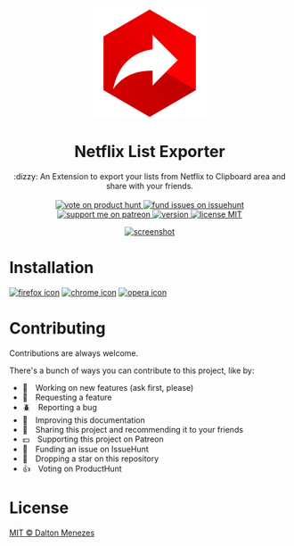<p align="center">
  <a href="#logo" id="logo">
    <img src="https://github.com/daltonmenezes/assets/blob/master/images/icons/netflix-list-exporter-logo.png?raw=true" alt="Netflix List Exporter logo" />
  </a>
</p>

<h1 align="center">Netflix List Exporter</h1>

<p align="center">
  :dizzy: An Extension to export your lists from Netflix to Clipboard area and share with your friends.
  <br><br>
  <a href="https://www.producthunt.com/posts/netflix-list-exporter">
    <img src="https://img.shields.io/badge/vote%20on%20-product hunt-informational?style=flat-square&color=c21313" alt="vote on product hunt"/>
    <a href="https://issuehunt.io/r/daltonmenezes/netflix-list-exporter">
    <img src="https://img.shields.io/badge/fund%20issues%20on-issuehunt-informational?style=flat-square&color=c21313" alt="fund issues on issuehunt" />
  </a>  
  <a href="https://www.patreon.com/daltonmenezes">
    <img src="https://img.shields.io/badge/support%20on-patreon-informational?style=flat-square&color=c21313" alt="support me on patreon" />
  </a>

  <a href="https://github.com/daltonmenezes/netflix-list-exporter/releases/latest">
    <img src="https://img.shields.io/badge/version%20-v2.2.2-informational?style=flat-square&color=c21313" alt="version" />
  </a>  
  <a href="https://github.com/daltonmenezes/netflix-list-exporter/blob/master/LICENSE">
    <img src="https://img.shields.io/badge/license%20-MIT-informational?style=flat-square&color=c21313" alt="license MIT" />
  </a>
</p>

<p align="center">
  <a href="#screenshot" id="screenshot">
    <img src="https://i.imgur.com/TyGuuoY.png" alt="screenshot">
  </a>
</p>
  
# Installation
<a href="https://addons.mozilla.org/pt-BR/firefox/addon/netflix-list-exporter/"><img src="https://i.imgur.com/imhunnJ.png" alt="firefox icon" width="50"/></a>
<a href="https://chrome.google.com/webstore/detail/netflix-list-exporter/mkhmjimpmgfjejbemjbimepeifijlagc"><img src="https://i.imgur.com/lMue0Hb.png" alt="chrome icon"  width="50"/></a>
<a href="https://addons.opera.com/pt-br/extensions/details/netflix-list-exporter"><img src="https://i.imgur.com/t9OCThZ.png" alt="opera icon" width="50"/></a>


# Contributing
Contributions are always welcome.

There's a bunch of ways you can contribute to this project, like by:
- :electric_plug: Working on new features (ask first, please)
- :wave: Requesting a feature
- :beetle: Reporting a bug
- :page_facing_up: Improving this documentation
- :rotating_light: Sharing this project and recommending it to your friends
- :dollar: Supporting this project on Patreon
- :bug: Funding an issue on IssueHunt
- :star2: Dropping a star on this repository
- :thumbsup: Voting on ProductHunt

# License
[MIT © Dalton Menezes](https://github.com/daltonmenezes/netflix-list-exporter/blob/master/LICENSE)
